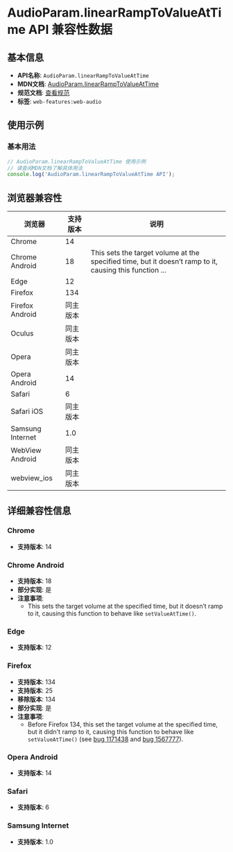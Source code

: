 # AudioParam.linearRampToValueAtTime API 兼容性数据

## 基本信息

- **API名称**: `AudioParam.linearRampToValueAtTime`
- **MDN文档**: [AudioParam.linearRampToValueAtTime](https://developer.mozilla.org/docs/Web/API/AudioParam/linearRampToValueAtTime)
- **规范文档**: [查看规范](https://webaudio.github.io/web-audio-api/#dom-audioparam-linearramptovalueattime)
- **标签**: `web-features:web-audio`

## 使用示例

### 基本用法

```javascript
// AudioParam.linearRampToValueAtTime 使用示例
// 请查阅MDN文档了解具体用法
console.log('AudioParam.linearRampToValueAtTime API');
```

## 浏览器兼容性

| 浏览器 | 支持版本 | 说明 |
|--------|----------|------|
| Chrome | 14 |  |
| Chrome Android | 18 | This sets the target volume at the specified time, but it doesn’t ramp to it, causing this function ... |
| Edge | 12 |  |
| Firefox | 134 |  |
| Firefox Android | 同主版本 |  |
| Oculus | 同主版本 |  |
| Opera | 同主版本 |  |
| Opera Android | 14 |  |
| Safari | 6 |  |
| Safari iOS | 同主版本 |  |
| Samsung Internet | 1.0 |  |
| WebView Android | 同主版本 |  |
| webview_ios | 同主版本 |  |

## 详细兼容性信息

### Chrome

- **支持版本**: 14

### Chrome Android

- **支持版本**: 18
- **部分实现**: 是
- **注意事项**:
  - This sets the target volume at the specified time, but it doesn’t ramp to it, causing this function to behave like `setValueAtTime()`.

### Edge

- **支持版本**: 12

### Firefox

- **支持版本**: 134
- **支持版本**: 25
- **移除版本**: 134
- **部分实现**: 是
- **注意事项**:
  - Before Firefox 134, this set the target volume at the specified time, but it didn't ramp to it, causing this function to behave like `setValueAtTime()` (see [bug 1171438](https://bugzil.la/1171438) and [bug 1567777](https://bugzil.la/1567777)).

### Opera Android

- **支持版本**: 14

### Safari

- **支持版本**: 6

### Samsung Internet

- **支持版本**: 1.0

